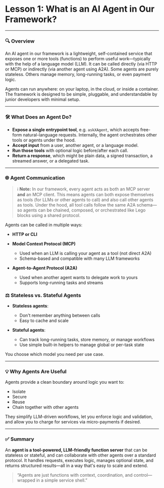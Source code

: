 # **Lesson 1: What is an AI Agent in Our Framework?**

---

### 🔍 Overview

An AI agent in our framework is a lightweight, self-contained service that exposes one or more tools (functions) to perform useful work—typically with the help of a language model (LLM). It can be called directly (via HTTP or MCP) or indirectly (via another agent using A2A). Some agents are purely stateless. Others manage memory, long-running tasks, or even payment logic.

Agents can run anywhere: on your laptop, in the cloud, or inside a container. The framework is designed to be simple, pluggable, and understandable by junior developers with minimal setup.

---

### 🛠 What Does an Agent Do?

- **Expose a single entrypoint tool**, e.g. `askXAgent`, which accepts free-form natural-language requests. Internally, the agent orchestrates other tools or agents under the hood.
- **Accept input** from a user, another agent, or a language model.
- **Run those tools** with optional logic before/after each call.
- **Return a response**, which might be plain data, a signed transaction, a streamed answer, or a delegated task.

---

### 🌐 Agent Communication

> ℹ️ **Note:** In our framework, every agent acts as both an MCP server **and** an MCP client. This means agents can both expose themselves as tools (for LLMs or other agents to call) and also call other agents as tools. Under the hood, all tool calls follow the same A2A schema—so agents can be chained, composed, or orchestrated like Lego blocks using a shared protocol.

Agents can be called in multiple ways:

- **HTTP or CLI**
- **Model Context Protocol (MCP)**

  - Used when an LLM is calling your agent as a tool (not direct A2A)
  - Schema-based and compatible with many LLM frameworks

- **Agent-to-Agent Protocol (A2A)**

  - Used when another agent wants to delegate work to yours
  - Supports long-running tasks and streams

### ⚖ Stateless vs. Stateful Agents

- **Stateless agents**:

  - Don't remember anything between calls
  - Easy to cache and scale

- **Stateful agents**:

  - Can track long-running tasks, store memory, or manage workflows
  - Use simple built-in helpers to manage global or per-task state

You choose which model you need per use case.

---

### 💡 Why Agents Are Useful

Agents provide a clean boundary around logic you want to:

- Isolate
- Secure
- Reuse
- Chain together with other agents

They simplify LLM-driven workflows, let you enforce logic and validation, and allow you to charge for services via micro-payments if desired.

---

### ✅ Summary

An **agent is a tool-powered, LLM-friendly function server** that can be stateless or stateful, and can collaborate with other agents over a standard protocol. It handles requests, executes logic, manages optional state, and returns structured results—all in a way that's easy to scale and extend.

> “Agents are just functions with context, coordination, and control—wrapped in a simple service shell.”
